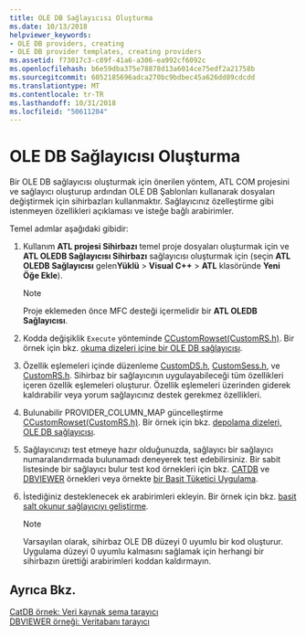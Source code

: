 ```yaml
---
title: OLE DB Sağlayıcısı Oluşturma
ms.date: 10/13/2018
helpviewer_keywords:
- OLE DB providers, creating
- OLE DB provider templates, creating providers
ms.assetid: f73017c3-c89f-41a6-a306-ea992cf6092c
ms.openlocfilehash: b6e59dba375e78878d13a6014ce75edf2a21758b
ms.sourcegitcommit: 6052185696adca270bc9bdbec45a626dd89cdcdd
ms.translationtype: MT
ms.contentlocale: tr-TR
ms.lasthandoff: 10/31/2018
ms.locfileid: "50611204"
---
```

# <a name="creating-an-ole-db-provider"></a>OLE DB Sağlayıcısı Oluşturma

Bir OLE DB sağlayıcısı oluşturmak için önerilen yöntem, ATL COM projesini ve sağlayıcı oluşturup ardından OLE DB Şablonları kullanarak dosyaları değiştirmek için sihirbazları kullanmaktır. Sağlayıcınız özelleştirme gibi istenmeyen özellikleri açıklaması ve isteğe bağlı arabirimler.

Temel adımlar aşağıdaki gibidir:

1. Kullanım **ATL projesi Sihirbazı** temel proje dosyaları oluşturmak için ve **ATL OLEDB Sağlayıcısı Sihirbazı** sağlayıcısı oluşturmak için (seçin **ATL OLEDB Sağlayıcısı** gelen**Yüklü** > **Visual C++** > **ATL** klasöründe **Yeni Öğe Ekle**).

   > [!NOTE]
   > Proje eklemeden önce MFC desteği içermelidir bir **ATL OLEDB Sağlayıcısı**.

1. Kodda değişiklik `Execute` yönteminde [CCustomRowset(CustomRS.h)](cmyproviderrowset-myproviderrs-h.md). Bir örnek için bkz. [okuma dizeleri içine bir OLE DB sağlayıcısı](../../data/oledb/reading-strings-into-the-ole-db-provider.md).

1. Özellik eşlemeleri içinde düzenleme [CustomDS.h](cmyprovidersource-myproviderds-h.md), [CustomSess.h](cmyprovidersession-myprovidersess-h.md), ve [CustomRS.h](cmyproviderrowset-myproviderrs-h.md). Sihirbaz bir sağlayıcının uygulayabileceği tüm özellikleri içeren özellik eşlemeleri oluşturur. Özellik eşlemeleri üzerinden giderek kaldırabilir veya yorum sağlayıcınız destek gerekmez özellikleri.

1. Bulunabilir PROVIDER_COLUMN_MAP güncelleştirme [CCustomRowset(CustomRS.h)](cmyproviderrowset-myproviderrs-h.md). Bir örnek için bkz. [depolama dizeleri, OLE DB sağlayıcısı](../../data/oledb/storing-strings-in-the-ole-db-provider.md).

1. Sağlayıcınızı test etmeye hazır olduğunuzda, sağlayıcı bir sağlayıcı numaralandırmada bulunamadı deneyerek test edebilirsiniz. Bir sabit listesinde bir sağlayıcı bulur test kod örnekleri için bkz. [CATDB](https://github.com/Microsoft/VCSamples/tree/master/VC2008Samples/ATL/OLEDB/Consumer/catdb) ve [DBVIEWER](https://github.com/Microsoft/VCSamples/tree/master/VC2008Samples/ATL/OLEDB/Consumer/dbviewer) örnekleri veya örnekte [bir Basit Tüketici Uygulama](../../data/oledb/implementing-a-simple-consumer.md).

1. İstediğiniz desteklenecek ek arabirimleri ekleyin. Bir örnek için bkz. [basit salt okunur sağlayıcıyı geliştirme](../../data/oledb/enhancing-the-simple-read-only-provider.md).

   > [!NOTE]
   > Varsayılan olarak, sihirbaz OLE DB düzeyi 0 uyumlu bir kod oluşturur. Uygulama düzeyi 0 uyumlu kalmasını sağlamak için herhangi bir sihirbazın ürettiği arabirimleri koddan kaldırmayın.

## <a name="see-also"></a>Ayrıca Bkz.

[CatDB örnek: Veri kaynak şema tarayıcı](https://github.com/Microsoft/VCSamples/tree/master/VC2008Samples/ATL/OLEDB/Consumer/catdb)<br/>
[DBVIEWER örneği: Veritabanı tarayıcı](https://github.com/Microsoft/VCSamples/tree/master/VC2008Samples/ATL/OLEDB/Consumer/dbviewer)
